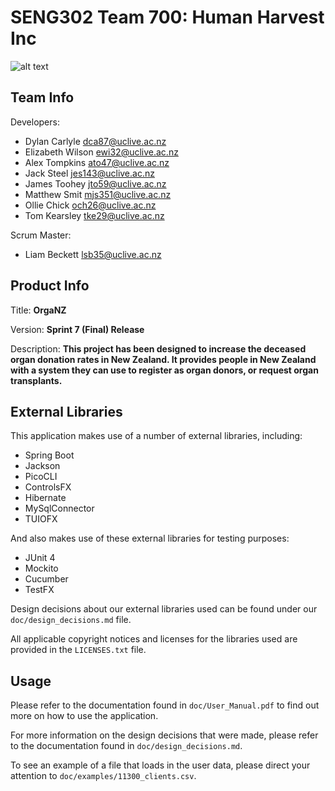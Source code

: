 # SENG302 Team 700: Human Harvest Inc
![alt text](https://eng-git.canterbury.ac.nz/seng302-2018/team-700/uploads/aa0996125ee57a65f6db44f06e51d034/ORGANZ.png "OrgaNZ Logo")

## Team Info
Developers:
* Dylan Carlyle <dca87@uclive.ac.nz>
* Elizabeth Wilson <ewi32@uclive.ac.nz>
* Alex Tompkins <ato47@uclive.ac.nz>
* Jack Steel <jes143@uclive.ac.nz>
* James Toohey <jto59@uclive.ac.nz>
* Matthew Smit <mjs351@uclive.ac.nz>
* Ollie Chick <och26@uclive.ac.nz>
* Tom Kearsley <tke29@uclive.ac.nz>

Scrum Master:
* Liam Beckett <lsb35@uclive.ac.nz>

## Product Info
Title: **OrgaNZ**

Version: **Sprint 7 (Final) Release**

Description: **This project has been designed to increase the deceased organ donation rates in New Zealand.
It provides people in New Zealand with a system they can use to register as organ donors, or request organ transplants.**

## External Libraries

This application makes use of a number of external libraries, including:
* Spring Boot
* Jackson
* PicoCLI
* ControlsFX
* Hibernate
* MySqlConnector
* TUIOFX

And also makes use of these external libraries for testing purposes:
* JUnit 4
* Mockito
* Cucumber
* TestFX

Design decisions about our external libraries used can be found under our `doc/design_decisions.md` file.

All applicable copyright notices and licenses for the libraries used are provided in the `LICENSES.txt` file.

## Usage

Please refer to the documentation found in `doc/User_Manual.pdf` to find out more on how to use the application.

For more information on the design decisions that were made, please refer to the documentation found in
`doc/design_decisions.md`.

To see an example of a file that loads in the user data, please direct your attention to
`doc/examples/11300_clients.csv`.